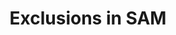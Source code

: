 ---
title: Exclusions in SAM
description: This documents provides an overview of what contracting professionals should be doing when there are exclusions. It is imperative to read the details of exclusions and effects.
external_url: view.officeapps.live.com/op/view.aspx?src=https%3A%2F%2Fwww.acquisition.gov%2Fsites%2Fdefault%2Ffiles%2Fpage_file_uploads%2FExclusions%2520-%2520final.docx&wdOrigin=BROWSELINK
content_tags:
type: link
filters: acquisition-best-practices
---